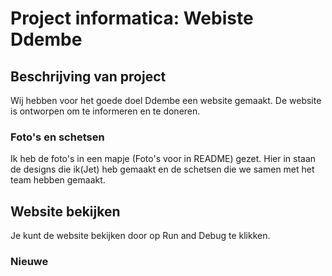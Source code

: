 # Project informatica: Webiste Ddembe

## Beschrijving van project
Wij hebben voor het goede doel Ddembe een website gemaakt. De website is ontworpen om te informeren en te doneren.

### Foto's en schetsen
Ik heb de foto's in een mapje (Foto's voor in README) gezet. Hier in staan de designs die ik(Jet) heb gemaakt en de schetsen die we samen met het team hebben gemaakt.

## Website bekijken
Je kunt de website bekijken door op Run and Debug te klikken.

### Nieuwe 